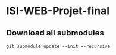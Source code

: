 # ISI-WEB-Projet-final
 
## Download all submodules
```
git submodule update --init --recursive
```
